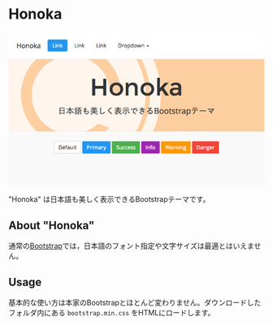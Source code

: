 # Honoka

![honoka](honoka.png)

"Honoka" は日本語も美しく表示できるBootstrapテーマです。

## About "Honoka"

通常の[Bootstrap](http://getbootstrap.com/)では，日本語のフォント指定や文字サイズは最適とはいえません。

## Usage

基本的な使い方は本家のBootstrapとほとんど変わりません。ダウンロードしたフォルダ内にある ``bootstrap.min.css`` をHTMLにロードします。
